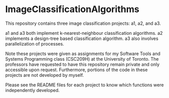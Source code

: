 # ImageClassificationAlgorithms
This repository contains three image classification projects: a1, a2, and a3. 

a1 and a3 both implement k-nearest-neighbour classification algorithms. a2 implements a design-tree based classification algorithm. a3 also involves parallelization of processes.

Note these projects were given as assignments for my Software Tools and Systems Programming class (CSC209H) at the University of Toronto. The professors have requested to have this repository remain private and only accessible upon request. Furthermore, portions of the code in these projects are not developed by myself. 

Please see the README files for each project to know which functions were independently developed. 
